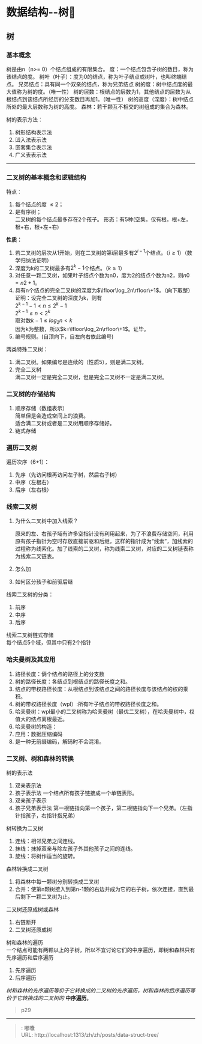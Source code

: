 # 数据结构--树🌲

## 树

### 基本概念
树是由n（n>= 0）个结点组成的有限集合。
度：一个结点包含子树的数目，称为该结点的度。
树叶（叶子）：度为0的结点，称为叶子结点或树叶，也叫终端结点。
兄弟结点：具有同一个双亲的结点，称为兄弟结点
树的度：树中结点度的最大值称为树的度。（唯一性）
树的层数：根结点的层数为1，其他结点的层数为从根结点到该结点所经历的分支数目再加1。（唯一性）
树的高度（深度）：树中结点所处的最大层数称为树的高度。
森林：若干颗互不相交的树组成的集合为森林。

树的表示方法：
1. 树形结构表示法
2. 凹入法表示法
3. 嵌套集合表示法
4. 广义表表示法

---

### 二叉树的基本概念和逻辑结构
特点：  
1. 每个结点的度 $\leq2$；   
2. 是有序树；    
二叉树的每个结点最多存在2个孩子。
形态：有5种(空集，仅有根，根+左，根+右，根+左+右)  

**性质：**  
1. 若二叉树的层次从1开始，则在二叉树的第i层最多有$2^{i-1}$个结点。（$i\geq1$）（数学归纳法证明）
2. 深度为k的二叉树最多有$2^k-1$个结点。（$k\geq1$）
3. 对任意一颗二叉树，如果叶子结点个数为n0，度为2的结点个数为n2，则$n0=n2+1$。
4. 具有n个结点的完全二叉树的深度为$\lfloor\log_2n\rfloor\+1$。（向下取整）  
证明：设完全二叉树的深度为k，则有  
$2^{k-1}-1 < n \leq 2^k-1$  
$2^{k-1}\leq n<2^k$  
取对数$k-1\leq log_2n<k$  
因为k为整数，所以$k=\lfloor\log_2n\rfloor\+1$。证毕。
5. 编号规则。(自顶向下，自左向右依此编号)

两类特殊二叉树：
1. 满二叉树。如果编号是连续的（性质5），则是满二叉树。
2. 完全二叉树  
满二叉树一定是完全二叉树，但是完全二叉树不一定是满二叉树。

### 二叉树的存储结构
1. 顺序存储（数组表示）  
简单但是会造成空间上的浪费。  
适合满二叉树或者是二叉树用顺序存储好。  
2. 链式存储  

### 遍历二叉树
遍历次序（6+1）：  
1. 先序（先访问根再访问左子树，然后右子树）  
2. 中序（左根右）
3. 后序（左右根）

### 线索二叉树

1. 为什么二叉树中加入线索？  

   原来的左、右孩子域有许多空指针没有利用起来，为了不浪费存储空间，利用原有孩子指针为空时存放直接前驱和后继，这样的指针成为“线索”，加线索的过程称为线索化。加了线索的二叉树，称为线索二叉树，对应的二叉树链表称为线索二叉链表。
2. 怎么加
3. 如何区分孩子和前驱后继

线索二叉树的分类：  
1. 前序
2. 中序
3. 后序

线索二叉树链式存储  
每个结点5个域，但其中只有2个指针

### 哈夫曼树及其应用
1. 路径长度：俩个结点的路径上的分支数  
2. 树的路径长度：各结点到根结点的路径长度之和。  
3. 结点的带权路径长度：从根结点到该结点之间的路径长度与该结点的权的乘积。  
4. 树的带权路径长度（wpl）:所有叶子结点的带权路径长度之和。  
5. 哈夫曼树：wpl最小的二叉树称为哈夫曼树（最优二叉树），在哈夫曼树中，权值大的结点离根最近。  
6. 哈夫曼树的构造：    
7. 应用：数据压缩编码
8. 是一种无前缀编码，解码时不会混淆。  

### 二叉树、树和森林的转换

树的表示法
1. 双亲表示法  
2. 孩子表示法
   一个结点所有孩子链接成一个单链表形。
3. 双亲孩子表示
4. 孩子兄弟表示法
   第一根链指向第一个孩子，第二根链指向下一个兄弟。（左指针指孩子，右指针指兄弟）

树转换为二叉树
1. 连线：相邻兄弟之间连线。
2. 抹线：抹掉双亲与除左孩子外其他孩子之间的连线。
3. 旋线：将树作适当的旋转。

森林转换成二叉树
1. 将森林中每一颗树分别转换成二叉树
2. 合并：使第n颗树接入到第n-1颗的右边并成为它的右子树，依次连接，直到最后剩下一颗二叉树为止。

二叉树还原成树或森林
1. 右链断开
2. 二叉树还原成树

树和森林的遍历  
一个结点可能有两颗以上的子树，所以不宜讨论它们的中序遍历，即树和森林只有先序遍历和后序遍历
1. 先序遍历
2. 后序遍历

*树和森林的先序遍历等价于它转换成的二叉树的先序遍历，树和森林的后序遍历等价于它转换成的二叉树的* **中序遍历**。

>p29

---

> : 嘟囔  
> URL: http://localhost:1313/zh/zh/posts/data-struct-tree/  


